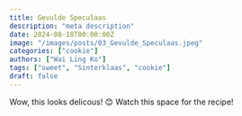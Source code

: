 ```yaml
---
title: Gevulde Speculaas
description: "meta description"
date: 2024-08-18T00:00:00Z
image: "/images/posts/03_Gevulde_Speculaas.jpeg"
categories: ["cookie"]
authors: ["Wai Ling Ko"]
tags: ["sweet", "Sinterklaas", "cookie"]
draft: false
---
```


Wow, this looks delicous! 😊
Watch this space for the recipe!
